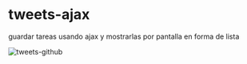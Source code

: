 # tweets-ajax
guardar tareas usando ajax y mostrarlas por pantalla en forma de lista


![tweets-github](https://user-images.githubusercontent.com/58574759/84211644-2f13df00-aa92-11ea-89e8-501a92994092.png)
